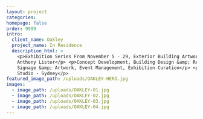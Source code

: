 ```yaml
---
layout: project
categories:
homepage: false
order: 9999
intro:
  client_name: Oakley
  project_name: In Residence
  description_html: >
    <p>Exhibition Series From November 5 - 29, Exterior Building Artwork By
    Anthony Lister</p> <p>Concept Development, Building Design &amp; Refit,
    Signage &amp; Artwork, Event Management, Exhibition Curation</p> <p>The
    Studio - Sydney</p>
featured_image_path: /uploads/OAKLEY-HERO.jpg
images:
  - image_path: /uploads/OAKLEY-01.jpg
  - image_path: /uploads/OAKLEY-02.jpg
  - image_path: /uploads/OAKLEY-03.jpg
  - image_path: /uploads/OAKLEY-04.jpg
---
```

